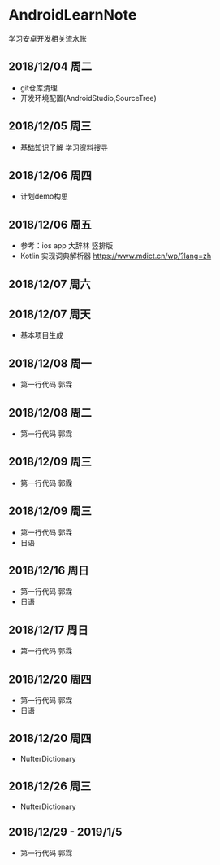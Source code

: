 # AndroidLearnNote
学习安卓开发相关流水账

## 2018/12/04 周二
+ git仓库清理
+ 开发环境配置(AndroidStudio,SourceTree) 

## 2018/12/05 周三
+ 基础知识了解 学习资料搜寻

## 2018/12/06 周四
+ 计划demo构思

## 2018/12/06 周五
+ 参考：ios app 大辞林 竖排版
+ Kotlin 实现词典解析器 https://www.mdict.cn/wp/?lang=zh

## 2018/12/07 周六 


## 2018/12/07 周天
+ 基本项目生成

## 2018/12/08 周一
+ 第一行代码 郭霖

## 2018/12/08 周二
+ 第一行代码 郭霖

## 2018/12/09 周三
+ 第一行代码 郭霖

## 2018/12/09 周三
+ 第一行代码 郭霖
+ 日语

## 2018/12/16 周日
+ 第一行代码 郭霖
+ 日语

## 2018/12/17 周日
+ 第一行代码 郭霖

## 2018/12/20 周四
+ 第一行代码 郭霖
+ 日语

## 2018/12/20 周四
+ NufterDictionary

## 2018/12/26 周三
+ NufterDictionary

## 2018/12/29 - 2019/1/5 
+ 第一行代码 郭霖